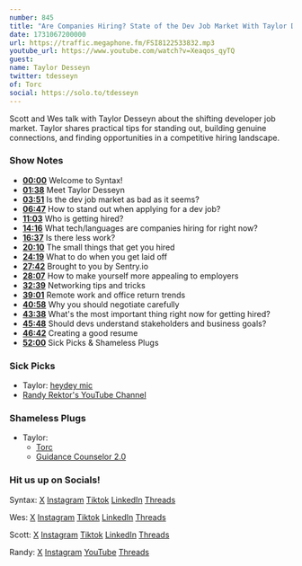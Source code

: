 ```yaml
---
number: 845
title: "Are Companies Hiring? State of the Dev Job Market With Taylor Desseyn"
date: 1731067200000
url: https://traffic.megaphone.fm/FSI8122533832.mp3
youtube_url: https://www.youtube.com/watch?v=Xeaqos_qyTQ
guest: 
name: Taylor Desseyn
twitter: tdesseyn
of: Torc
social: https://solo.to/tdesseyn
---
```


Scott and Wes talk with Taylor Desseyn about the shifting developer job market. Taylor shares practical tips for standing out, building genuine connections, and finding opportunities in a competitive hiring landscape.

### Show Notes

* **[00:00](#t=00:00)** Welcome to Syntax!
* **[01:38](#t=01:38)** Meet Taylor Desseyn
* **[03:51](#t=03:51)** Is the dev job market as bad as it seems?
* **[06:47](#t=06:47)** How to stand out when applying for a dev job?
* **[11:03](#t=11:03)** Who is getting hired?
* **[14:16](#t=14:16)** What tech/languages are companies hiring for right now?
* **[16:37](#t=16:37)** Is there less work?
* **[20:10](#t=20:10)** The small things that get you hired
* **[24:19](#t=24:19)** What to do when you get laid off
* **[27:42](#t=27:42)** Brought to you by Sentry.io
* **[28:07](#t=28:07)** How to make yourself more appealing to employers
* **[32:39](#t=32:39)** Networking tips and tricks
* **[39:01](#t=39:01)** Remote work and office return trends
* **[40:58](#t=40:58)** Why you should negotiate carefully
* **[43:38](#t=43:38)** What's the most important thing right now for getting hired?
* **[45:48](#t=45:48)** Should devs understand stakeholders and business goals?
* **[46:42](#t=46:42)** Creating a good resume
* **[52:00](#t=52:00)** Sick Picks & Shameless Plugs

### Sick Picks

- Taylor: [heydey mic](https://www.target.com/p/desktop-microphone-heyday-8482-stone-white/-/A-81505897)
- [Randy Rektor's YouTube Channel](https://www.youtube.com/@randyrektor)

### Shameless Plugs

- Taylor:
  - [Torc](https://torc.dev)
  - [Guidance Counselor 2.0](https://podcasts.apple.com/us/podcast/guidance-counselor-2-0/id1256154656)

### Hit us up on Socials!

Syntax: [X](https://twitter.com/syntaxfm) [Instagram](https://www.instagram.com/syntax_fm/) [Tiktok](https://www.tiktok.com/@syntaxfm) [LinkedIn](https://www.linkedin.com/company/96077407/admin/feed/posts/) [Threads](https://www.threads.net/@syntax_fm)

Wes: [X](https://twitter.com/wesbos) [Instagram](https://www.instagram.com/wesbos/) [Tiktok](https://www.tiktok.com/@wesbos) [LinkedIn](https://www.linkedin.com/in/wesbos/) [Threads](https://www.threads.net/@wesbos)

Scott: [X](https://twitter.com/stolinski) [Instagram](https://www.instagram.com/stolinski/) [Tiktok](https://www.tiktok.com/@stolinski) [LinkedIn](https://www.linkedin.com/in/stolinski/) [Threads](https://www.threads.net/@stolinski)

Randy: [X](https://twitter.com/randyrektor) [Instagram](https://www.instagram.com/randyrektor/) [YouTube](https://www.youtube.com/@randyrektor) [Threads](https://www.threads.net/@randyrektor)
